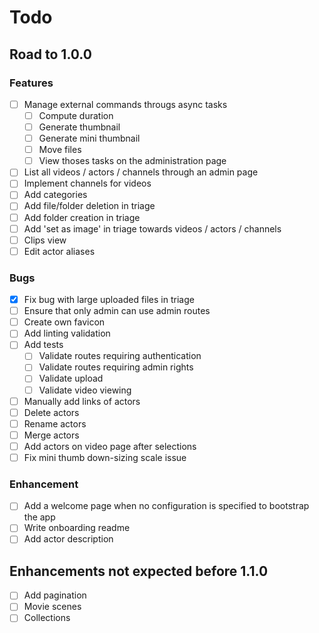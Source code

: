 # Todo

## Road to 1.0.0

### Features

- [ ] Manage external commands througs async tasks
  - [ ] Compute duration
  - [ ] Generate thumbnail
  - [ ] Generate mini thumbnail
  - [ ] Move files
  - [ ] View thoses tasks on the administration page
- [ ] List all videos / actors / channels through an admin page
- [ ] Implement channels for videos
- [ ] Add categories
- [ ] Add file/folder deletion in triage
- [ ] Add folder creation in triage
- [ ] Add 'set as image' in triage towards videos / actors / channels
- [ ] Clips view
- [ ] Edit actor aliases

### Bugs

- [x] Fix bug with large uploaded files in triage
- [ ] Ensure that only admin can use admin routes
- [ ] Create own favicon
- [ ] Add linting validation
- [ ] Add tests
  - [ ] Validate routes requiring authentication
  - [ ] Validate routes requiring admin rights
  - [ ] Validate upload
  - [ ] Validate video viewing
- [ ] Manually add links of actors
- [ ] Delete actors
- [ ] Rename actors
- [ ] Merge actors
- [ ] Add actors on video page after selections
- [ ] Fix mini thumb down-sizing scale issue

### Enhancement

- [ ] Add a welcome page when no configuration is specified to bootstrap the app
- [ ] Write onboarding readme
- [ ] Add actor description

## Enhancements not expected before 1.1.0

- [ ] Add pagination
- [ ] Movie scenes
- [ ] Collections
